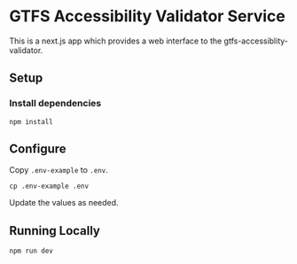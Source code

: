 # GTFS Accessibility Validator Service

This is a next.js app which provides a web interface to the gtfs-accessiblity-validator.

## Setup

### Install dependencies

    npm install

## Configure

Copy `.env-example` to `.env`.

    cp .env-example .env

Update the values as needed.

## Running Locally

    npm run dev
